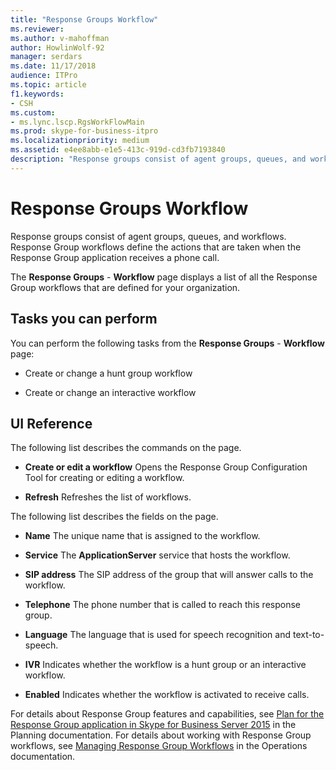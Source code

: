 ```yaml
---
title: "Response Groups Workflow"
ms.reviewer: 
ms.author: v-mahoffman
author: HowlinWolf-92
manager: serdars
ms.date: 11/17/2018
audience: ITPro
ms.topic: article
f1.keywords:
- CSH
ms.custom:
- ms.lync.lscp.RgsWorkFlowMain
ms.prod: skype-for-business-itpro
ms.localizationpriority: medium
ms.assetid: e4ee8abb-e1e5-413c-919d-cd3fb7193840
description: "Response groups consist of agent groups, queues, and workflows. Response Group workflows define the actions that are taken when the Response Group application receives a phone call."
---
```


# Response Groups Workflow

Response groups consist of agent groups, queues, and workflows. Response Group workflows define the actions that are taken when the Response Group application receives a phone call.

The **Response Groups** - **Workflow** page displays a list of all the Response Group workflows that are defined for your organization.

## Tasks you can perform

You can perform the following tasks from the **Response Groups** - **Workflow** page:

- Create or change a hunt group workflow

- Create or change an interactive workflow

## UI Reference

The following list describes the commands on the page.

- **Create or edit a workflow** Opens the Response Group Configuration Tool for creating or editing a workflow.

- **Refresh** Refreshes the list of workflows.

The following list describes the fields on the page.

- **Name** The unique name that is assigned to the workflow.

- **Service** The **ApplicationServer** service that hosts the workflow.

- **SIP address** The SIP address of the group that will answer calls to the workflow.

- **Telephone** The phone number that is called to reach this response group.

- **Language** The language that is used for speech recognition and text-to-speech.

- **IVR** Indicates whether the workflow is a hunt group or an interactive workflow.

- **Enabled** Indicates whether the workflow is activated to receive calls.

For details about Response Group features and capabilities, see [Plan for the Response Group application in Skype for Business Server 2015](../../plan-your-deployment/enterprise-voice-solution/response-group.md) in the Planning documentation. For details about working with Response Group workflows, see [Managing Response Group Workflows](/previous-versions/office/lync-server-2013/lync-server-2013-managing-response-group-workflows) in the Operations documentation.